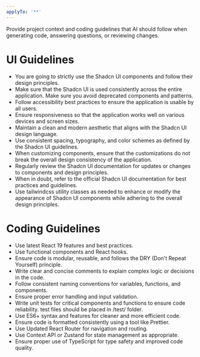 ```yaml
---
applyTo: '**'
---
```

Provide project context and coding guidelines that AI should follow when generating code, answering questions, or reviewing changes.


# UI Guidelines

- You are going to strictly use the Shadcn UI components and follow their design principles.
- Make sure that the Shadcn UI is used consistently across the entire application. Make sure you avoid deprecated components and patterns.
- Follow accessibility best practices to ensure the application is usable by all users.
- Ensure responsiveness so that the application works well on various devices and screen sizes.
- Maintain a clean and modern aesthetic that aligns with the Shadcn UI design language.
- Use consistent spacing, typography, and color schemes as defined by the Shadcn UI guidelines.
- When customizing components, ensure that the customizations do not break the overall design consistency of the application.
- Regularly review the Shadcn UI documentation for updates or changes to components and design principles.
- When in doubt, refer to the official Shadcn UI documentation for best practices and guidelines.
- Use tailwindcss utility classes as needed to enhance or modify the appearance of Shadcn UI components while adhering to the overall design principles.

# Coding Guidelines
- Use latest React 19 features and best practices.
- Use functional components and React hooks.
- Ensure code is modular, reusable, and follows the DRY (Don't Repeat Yourself) principle.
- Write clear and concise comments to explain complex logic or decisions in the code.
- Follow consistent naming conventions for variables, functions, and components.
- Ensure proper error handling and input validation.
- Write unit tests for critical components and functions to ensure code reliability. test files should be placed in /test/ folder.
- Use ES6+ syntax and features for cleaner and more efficient code.
- Ensure code is formatted consistently using a tool like Prettier.
- Use Updated React Router for navigation and routing.
- Use Context API or Zustand for state management as appropriate.
- Ensure proper use of TypeScript for type safety and improved code quality.